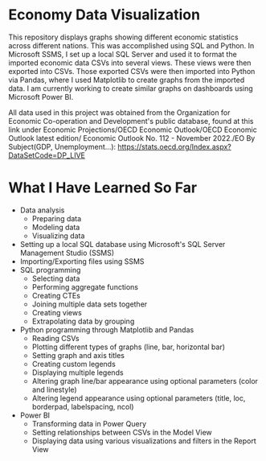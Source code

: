 # Economy Data Visualization
This repository displays graphs showing different economic statistics across different nations. This was accomplished using SQL and Python. In Microsoft SSMS, I set up a local SQL Server and used it to format the imported economic data CSVs into several views. These views were then exported into CSVs. Those exported CSVs were then imported into Python via Pandas, where I used Matplotlib to create graphs from the imported data. I am currently working to create similar graphs on dashboards using Microsoft Power BI.

All data used in this project was obtained from the Organization for Economic Co-operation and Development's public database, found at this link under Economic Projections/OECD Economic Outlook/OECD Economic Outlook latest edition/ Economic Outlook No. 112 - November 2022./EO By Subject(GDP, Unemployment...): https://stats.oecd.org/Index.aspx?DataSetCode=DP_LIVE

# What I Have Learned So Far
- Data analysis
  - Preparing data
  - Modeling data
  - Visualizing data
- Setting up a local SQL database using Microsoft's SQL Server Management Studio (SSMS)
- Importing/Exporting files using SSMS
- SQL programming
  - Selecting data
  - Performing aggregate functions
  - Creating CTEs
  - Joining multiple data sets together
  - Creating views
  - Extrapolating data by grouping
- Python programming through Matplotlib and Pandas
  - Reading CSVs
  - Plotting different types of graphs (line, bar, horizontal bar)
  - Setting graph and axis titles
  - Creating custom legends
  - Displaying multiple legends
  - Altering graph line/bar appearance using optional parameters (color and linestyle)
  - Altering legend appearance using optional parameters (title, loc, borderpad, labelspacing, ncol)
- Power BI
  - Transforming data in Power Query
  - Setting relationships between CSVs in the Model View
  - Displaying data using various visualizations and filters in the Report View
